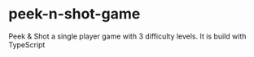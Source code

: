 # peek-n-shot-game
Peek &amp; Shot a single player game with 3 difficulty levels. It is build with TypeScript
